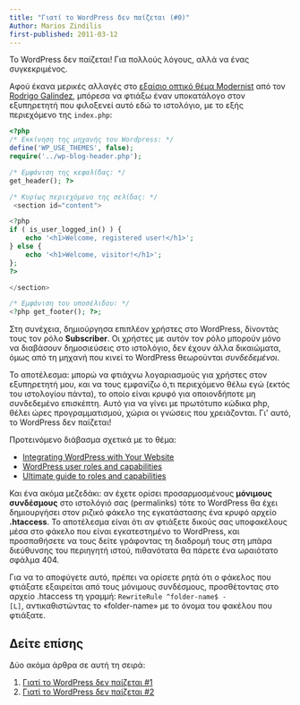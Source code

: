 ```yaml
---
title: "Γιατί το WordPress δεν παίζεται (#0)"
Author: Marios Zindilis
first-published: 2011-03-12
---
```


Το WordPress δεν παίζεται! Για πολλούς λόγους, αλλά να ένας συγκεκριμένος.

<!-- read more -->

Αφού έκανα μερικές αλλαγές στο 
<a href="http://www.rodrigogalindez.com/themes/modernist/">εξαίσιο 
οπτικό θέμα Modernist</a> από τον 
<a href="http://www.rodrigogalindez.com/">Rodrigo Galindez</a>, μπόρεσα 
να φτιάξω έναν υποκατάλογο στον εξυπηρετητή που φιλοξενεί αυτό εδώ το 
ιστολόγιο, με το εξής περιεχόμενο της `index.php`:

```php
<?php
/* Εκκίνηση της μηχανής του Wordpress: */
define('WP_USE_THEMES', false);
require('../wp-blog-header.php');

/* Εμφάνιση της κεφαλίδας: */
get_header(); ?>

/* Κυρίως περιεχόμενο της σελίδας: */
 <section id="content">

<?php
if ( is_user_logged_in() ) {
    echo '<h1>Welcome, registered user!</h1>';
} else {
    echo '<h1>Welcome, visitor!</h1>';
};
?>

</section>

/* Εμφάνιση του υποσέλιδου: */
<?php get_footer(); ?>;
```

Στη συνέχεια, δημιούργησα επιπλέον χρήστες στο WordPress, δίνοντάς τους 
τον ρόλο <strong>Subscriber</strong>. Οι χρήστες με αυτόν τον ρόλο 
μπορούν μόνο να διαβάσουν δημοσιεύσεις στο ιστολόγιο, δεν έχουν άλλα 
δικαιώματα, όμως από τη μηχανή που κινεί το WordPress θεωρούνται 
<em>συνδεδεμένοι</em>. 

Το αποτέλεσμα: μπορώ να φτιάχνω λογαριασμούς για χρήστες στον 
εξυπηρετητή μου, και να τους εμφανίζω ό,τι περιεχόμενο θέλω εγώ (εκτός 
του ιστολογίου πάντα), το οποίο είναι κρυφό για οποιονδήποτε μη 
συνδεδεμένο επισκέπτη. Αυτό για να γίνει με πρωτότυπο κώδικα php, θέλει 
ώρες προγραμματισμού, χώρια οι γνώσεις που χρειάζονται. Γι' αυτό, το 
WordPress δεν παίζεται!

Προτεινόμενο διάβασμα σχετικά με το θέμα:
<ul>
  <li><a href="http://codex.wordpress.org/Integrating_WordPress_with_Your_Website">Integrating WordPress with Your Website</a></li>
  <li><a href="http://codex.wordpress.org/Roles_and_Capabilities">WordPress user roles and capabilities</a></li>
  <li><a href="http://www.wphardcore.com/2010/ultimate-guide-to-roles-and-capabilities/">Ultimate guide to roles and capabilities</a></li>
</ul>
Και ένα ακόμα μεζεδάκι: αν έχετε ορίσει προσαρμοσμένους <strong>μόνιμους συνδέσμους</strong> στο ιστολόγιό σας (permalinks) τότε το WordPress θα έχει δημιουργήσει στον ριζικό φάκελο της εγκατάστασης ένα κρυφό αρχείο <strong>.htaccess</strong>. Το αποτέλεσμα είναι ότι αν φτιάξετε δικούς σας υποφακέλους μέσα στο φάκελο που είναι εγκατεστημένο το WordPress, και προσπαθήσετε να τους δείτε γράφοντας τη διαδρομή τους στη μπάρα διεύθυνσης του περιηγητή ιστού, πιθανότατα θα πάρετε ένα ωραιότατο σφάλμα 404. 

Για να το αποφύγετε αυτό, πρέπει να ορίσετε ρητά ότι ο φάκελος που φτιάξατε εξαιρείται από τους μόνιμους συνδέσμους, προσθέτοντας στο αρχείο .htaccess τη γραμμή: <code>RewriteRule ^folder-name$ - [L]</code>, αντικαθιστώντας το «folder-name» με το όνομα του φακέλου που φτιάξατε.

Δείτε επίσης
------------

Δύο ακόμα άρθρα σε αυτή τη σειρά:

1.  [Γιατί το WordPress δεν παίζεται #1](/posts/γιατί-το-wordpress-δεν-παίζεται-1/)
2.  [Γιατί το WordPress δεν παίζεται #2](/posts/γιατί-το-wordpress-δεν-παίζεται-2/)
